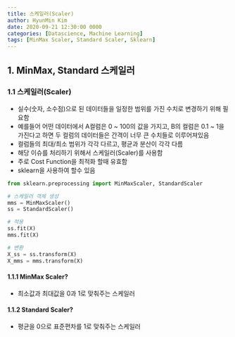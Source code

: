 ```yaml
---
title: 스케일러(Scaler)
author: HyunMin Kim
date: 2020-09-21 12:30:00 0000
categories: [Datascience, Machine Learning]
tags: [MinMax Scaler, Standard Scaler, Sklearn]
---
```


## 1. MinMax, Standard 스케일러
### 1.1 스케일러(Scaler)
- 실수(숫자, 소수점)으로 된 데이터들을 일정한 범위를 가진 수치로 변경하기 위해 필요함
- 예를들어 어떤 데이터에서 A컬럼은 0 ~ 100의 값을 가지고, B의 컬럼은 0.1 ~ 1을 가진다고 하면 두 컬럼의 데이터들은 간격이 너무 큰 수치들로 이루어져있음
- 컬럼들의 최대/최소 범위가 각각 다르고, 평균과 분산이 각각 다름
- 해당 이슈를 처리하기 위해서 스케일러(Scaler)를 사용함
- 주로 Cost Function을 최적화 할때 유효함
- sklearn을 사용하여 할수 있음

```python
from sklearn.preprocessing import MinMaxScaler, StandardScaler

# 스케일러 객체 생성
mms = MinMaxScaler()
ss = StandardScaler()

# 적용
ss.fit(X)
mms.fit(X)

# 변환
X_ss = ss.transform(X)
X_mms = mms.transform(X)
```

#### 1.1.1 MinMax Scaler?
- 최소값과 최대값을 0과 1로 맞춰주는 스케일러

#### 1.1.2 Standard Scaler?
- 평균을 0으로 표준편차를 1로 맞춰주는 스케일러